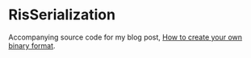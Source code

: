# RisSerialization

Accompanying source code for my blog post, [How to create your own binary format](https://www.rismosch.com/article?id=how-to-create-your-own-binary-format).
